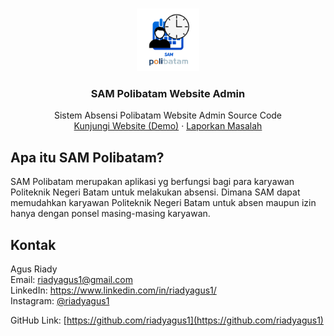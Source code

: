 <br />
<p align="center">
  <a href="https://github.com/riadyagus1/SAM-Polibatam-Web-Admin">
    <img src="/SAM Polibatam/assets/images/logoSAM.png" alt="Logo SAM Polibatam" width="100" height="100">
  </a>

  <h3 align="center">SAM Polibatam Website Admin</h3>

  <p align="center">
    Sistem Absensi Polibatam Website Admin Source Code
    <br />
    <a href="https://absen.polibatam.ac.id/admin/">Kunjungi Website (Demo)</a>
    ·
    <a href="https://github.com/riadyagus1/SAM-Polibatam-Web-Admin/issues">Laporkan Masalah</a>
  </p>
</p>

<!-- ABOUT THE PROJECT -->
## Apa itu SAM Polibatam?

SAM Polibatam merupakan aplikasi yg berfungsi bagi para karyawan Politeknik Negeri Batam untuk melakukan absensi. Dimana SAM dapat memudahkan karyawan Politeknik Negeri Batam untuk absen maupun izin hanya dengan ponsel masing-masing karyawan.

<!-- CONTACT -->
## Kontak

Agus Riady <br />
Email: riadyagus1@gmail.com <br />
LinkedIn: https://www.linkedin.com/in/riadyagus1/ <br />
Instagram: [@riadyagus1](https://www.instagram.com/riadyagus1/) <br />

GitHub Link: [https://github.com/riadyagus1](https://github.com/riadyagus1)

